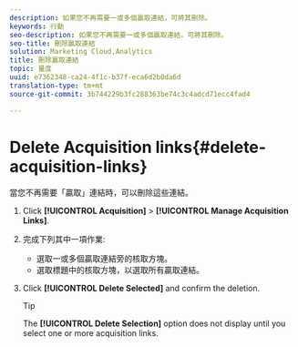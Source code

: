```yaml
---
description: 如果您不再需要一或多個贏取連結，可將其刪除。
keywords: 行動
seo-description: 如果您不再需要一或多個贏取連結，可將其刪除。
seo-title: 刪除贏取連結
solution: Marketing Cloud,Analytics
title: 刪除贏取連結
topic: 量度
uuid: e7362348-ca24-4f1c-b37f-eca6d2b0da6d
translation-type: tm+mt
source-git-commit: 3b744229b3fc288363be74c3c4adcd71ecc4fad4

---
```



# Delete Acquisition links{#delete-acquisition-links}

當您不再需要「贏取」連結時，可以刪除這些連結。

1. Click **[!UICONTROL Acquisition]** &gt; **[!UICONTROL Manage Acquisition Links]**.
1. 完成下列其中一項作業:

   * 選取一或多個贏取連結旁的核取方塊。
   * 選取標題中的核取方塊，以選取所有贏取連結。

1. Click **[!UICONTROL Delete Selected]** and confirm the deletion.

   >[!TIP]
   >
   >The **[!UICONTROL Delete Selection]** option does not display until you select one or more acquisition links.

